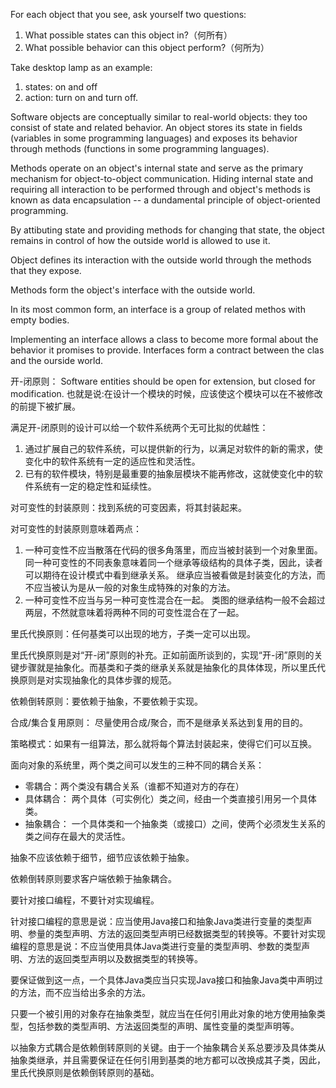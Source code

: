 For each object that you see, ask yourself two questions:
1. What possible states can this object in?（何所有）
2. What possible behavior can this object perform?（何所为）

Take desktop lamp as an example:
1. states: on and off
2. action: turn on and turn off.

Software objects are conceptually similar to real-world objects: they too consist of state and related behavior. An object stores its state in fields (variables in some programming languages) and exposes its behavior through methods (functions in some programming languages).

Methods operate on an object's internal state and serve as the primary mechanism for object-to-object communication. Hiding internal state and requiring all interaction to be performed through and object's methods is known as data encapsulation -- a dundamental principle of object-oriented programming.

By attibuting state and providing methods for changing that state, the object remains in control of how the outside world is allowed to use it.

Object defines its interaction with the outside world through the methods that they expose.

Methods form the object's interface with the outside world.

In its most common form, an interface is a group of related methos with empty bodies.

Implementing an interface allows a class to become more formal about the behavior it promises to provide. Interfaces form a contract between the clas and the ourside world.

开-闭原则：
Software entities should be open for extension, but closed for modification.
也就是说:在设计一个模块的时候，应该使这个模块可以在不被修改的前提下被扩展。

满足开-闭原则的设计可以给一个软件系统两个无可比拟的优越性：
1. 通过扩展自己的软件系统，可以提供新的行为，以满足对软件的新的需求，使变化中的软件系统有一定的适应性和灵活性。
2. 已有的软件模块，特别是最重要的抽象层模块不能再修改，这就使变化中的软件系统有一定的稳定性和延续性。

对可变性的封装原则：找到系统的可变因素，将其封装起来。

对可变性的封装原则意味着两点：
1. 一种可变性不应当散落在代码的很多角落里，而应当被封装到一个对象里面。同一种可变性的不同表象意味着同一个继承等级结构的具体子类，因此，读者可以期待在设计模式中看到继承关系。
	继承应当被看做是封装变化的方法，而不应当被认为是从一般的对象生成特殊的对象的方法。
2. 一种可变性不应当与另一种可变性混合在一起。
	类图的继承结构一般不会超过两层，不然就意味着将两种不同的可变性混合在了一起。

里氏代换原则：任何基类可以出现的地方，子类一定可以出现。

里氏代换原则是对“开-闭”原则的补充。正如前面所谈到的，实现“开-闭”原则的关键步骤就是抽象化。而基类和子类的继承关系就是抽象化的具体体现，所以里氏代换原则是对实现抽象化的具体步骤的规范。

依赖倒转原则：要依赖于抽象，不要依赖于实现。

合成/集合复用原则： 尽量使用合成/聚合，而不是继承关系达到复用的目的。

策略模式：如果有一组算法，那么就将每个算法封装起来，使得它们可以互换。

面向对象的系统里，两个类之间可以发生的三种不同的耦合关系：
- 零耦合：两个类没有耦合关系（谁都不知道对方的存在）
- 具体耦合： 两个具体（可实例化）类之间，经由一个类直接引用另一个具体类。
- 抽象耦合： 一个具体类和一个抽象类（或接口）之间，使两个必须发生关系的类之间存在最大的灵活性。

抽象不应该依赖于细节，细节应该依赖于抽象。

依赖倒转原则要求客户端依赖于抽象耦合。

要针对接口编程，不要针对实现编程。

针对接口编程的意思是说：应当使用Java接口和抽象Java类进行变量的类型声明、参量的类型声明、方法的返回类型声明已经数据类型的转换等。不要针对实现编程的意思是说：不应当使用具体Java类进行变量的类型声明、参数的类型声明、方法的返回类型声明以及数据类型的转换等。

要保证做到这一点，一个具体Java类应当只实现Java接口和抽象Java类中声明过的方法，而不应当给出多余的方法。

只要一个被引用的对象存在抽象类型，就应当在任何引用此对象的地方使用抽象类型，包括参数的类型声明、方法返回类型的声明、属性变量的类型声明等。

以抽象方式耦合是依赖倒转原则的关键。由于一个抽象耦合关系总要涉及具体类从抽象类继承，并且需要保证在任何引用到基类的地方都可以改换成其子类，因此，里氏代换原则是依赖倒转原则的基础。




